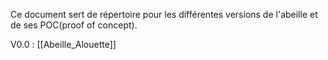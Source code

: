 
Ce document sert de répertoire pour les différentes versions de l'abeille et de ses POC(proof of concept).

V0.0 :  [[Abeille_Alouette]]

